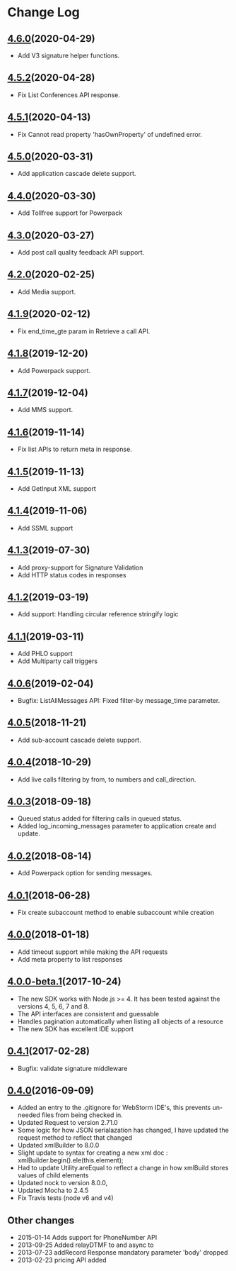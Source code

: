 # Change Log

## [4.6.0](https://github.com/plivo/plivo-node/releases/tag/v4.6.0)(2020-04-29)
-  Add V3 signature helper functions.

## [4.5.2](https://github.com/plivo/plivo-node/releases/tag/v4.5.2)(2020-04-28)
-  Fix List Conferences API response.

## [4.5.1](https://github.com/plivo/plivo-node/releases/tag/v4.5.1)(2020-04-13)
-  Fix Cannot read property 'hasOwnProperty' of undefined error.

## [4.5.0](https://github.com/plivo/plivo-node/releases/tag/v4.5.0)(2020-03-31)
-  Add application cascade delete support.

## [4.4.0](https://github.com/plivo/plivo-node/releases/tag/v4.4.0)(2020-03-30)
-  Add Tollfree support for Powerpack

## [4.3.0](https://github.com/plivo/plivo-node/releases/tag/v4.3.0)(2020-03-27)
- Add post call quality feedback API support.

## [4.2.0](https://github.com/plivo/plivo-node/releases/tag/v4.2.0)(2020-02-25)
- Add Media support.

## [4.1.9](https://github.com/plivo/plivo-node/releases/tag/v4.1.9)(2020-02-12)
-  Fix end_time_gte param in Retrieve a call API.

## [4.1.8](https://github.com/plivo/plivo-node/releases/tag/v4.1.8)(2019-12-20)

- Add Powerpack support.

## [4.1.7](https://github.com/plivo/plivo-node/releases/tag/v4.1.7)(2019-12-04)

- Add MMS support.

## [4.1.6](https://github.com/plivo/plivo-node/releases/tag/v4.1.6)(2019-11-14)

- Fix list APIs to return meta in response.

## [4.1.5](https://github.com/plivo/plivo-node/releases/tag/v4.1.5)(2019-11-13)

- Add GetInput XML support

## [4.1.4](https://github.com/plivo/plivo-node/releases/tag/v4.1.4)(2019-11-06)

- Add SSML support

## [4.1.3](https://github.com/plivo/plivo-node/releases/tag/v4.1.3)(2019-07-30)

- Add proxy-support for Signature Validation
- Add HTTP status codes in responses

## [4.1.2](https://github.com/plivo/plivo-node/releases/tag/v4.1.2)(2019-03-19)

- Add support: Handling circular reference stringify logic

## [4.1.1](https://github.com/plivo/plivo-node/releases/tag/v4.1.1)(2019-03-11)

- Add PHLO support
- Add Multiparty call triggers

## [4.0.6](https://github.com/plivo/plivo-node/releases/tag/v4.0.6)(2019-02-04)

- Bugfix: ListAllMessages API: Fixed filter-by message_time parameter.

## [4.0.5](https://github.com/plivo/plivo-node/releases/tag/v4.0.5)(2018-11-21)

- Add sub-account cascade delete support.

## [4.0.4](https://github.com/plivo/plivo-node/releases/tag/v4.0.4)(2018-10-29)

- Add live calls filtering by from, to numbers and call_direction.

## [4.0.3](https://github.com/plivo/plivo-node/releases/tag/v4.0.3)(2018-09-18)

- Queued status added for filtering calls in queued status.
- Added log_incoming_messages parameter to application create and update.

## [4.0.2](https://github.com/plivo/plivo-node/releases/tag/v4.0.2)(2018-08-14)

- Add Powerpack option for sending messages.

## [4.0.1](https://github.com/plivo/plivo-node/releases/tag/v4.0.1)(2018-06-28)

- Fix create subaccount method to enable subaccount while creation

## [4.0.0](https://github.com/plivo/plivo-node/releases/tag/v4.0.0)(2018-01-18)

- Add timeout support while making the API requests
- Add meta property to list responses

## [4.0.0-beta.1](https://github.com/plivo/plivo-node/releases/tag/v4.0.0-beta.1)(2017-10-24)

- The new SDK works with Node.js >= 4. It has been tested against the versions 4, 5, 6, 7 and 8.
- The API interfaces are consistent and guessable
- Handles pagination automatically when listing all objects of a resource
- The new SDK has excellent IDE support

## [0.4.1](https://github.com/plivo/plivo-node/releases/tag/v0.4.1)(2017-02-28)

- Bugfix: validate signature middleware

## [0.4.0](https://github.com/plivo/plivo-node/releases/tag/v0.4.0)(2016-09-09)

- Added an entry to the .gitignore for WebStorm IDE's, this prevents un-needed files from being checked in.
- Updated Request to version 2.71.0
- Some logic for how JSON serialazation has changed, I have updated the request method to reflect that changed
- Updated xmlBuilder to 8.0.0
- Slight update to syntax for creating a new xml doc : xmlBuilder.begin().ele(this.element);
- Had to update Utility.areEqual to reflect a change in how xmlBuild stores values of child elements
- Updated nock to version 8.0.0,
- Updated Mocha to 2.4.5
- Fix Travis tests (node v6 and v4)

## Other changes

- 2015-01-14 Adds support for PhoneNumber API
- 2013-09-25 Added relayDTMF to <Conference> and async to <DTMF>
- 2013-07-23 addRecord Response mandatory parameter 'body' dropped
- 2013-02-23 pricing API added
